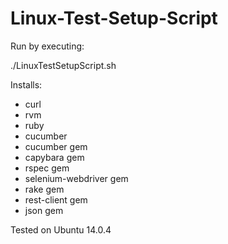 Linux-Test-Setup-Script
=======================

Run by executing:

./LinuxTestSetupScript.sh

Installs:
 - curl
 - rvm
 - ruby 
 - cucumber
 - cucumber gem
 - capybara gem
 - rspec gem
 - selenium-webdriver gem 
 - rake gem
 - rest-client gem
 - json gem


Tested on Ubuntu 14.0.4
